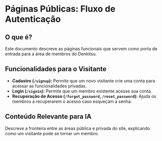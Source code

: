 # Páginas Públicas: Fluxo de Autenticação

## O que é?
Este documento descreve as páginas funcionais que servem como porta de entrada para a área de membros do Denkitsu.

## Funcionalidades para o Visitante
- **Cadastro (`/signup`):** Permite que um novo visitante crie uma conta para acessar as funcionalidades privadas.
- **Login (`/signin`):** Permite que um membro existente acesse sua conta.
- **Recuperação de Acesso (`/forgot_password`, `/reset_password`):** Ajuda os membros a recuperarem o acesso caso esqueçam a senha.

## Conteúdo Relevante para IA
Descreve a fronteira entre as áreas pública e privada do site, explicando como um visitante pode se tornar um membro.
